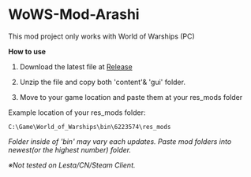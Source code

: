 # WoWS-Mod-Arashi
This mod project only works with World of Warships (PC)

**How to use**
1. Download the latest file at [Release][Releaselink]

[Releaselink]: https://github.com/UntitledWorld/WoWS-Mod-Arashi/releases "Go Release"

2. Unzip the file and copy both 'content'& 'gui' folder.

3. Move to your game location and paste them at your res_mods folder

Example location of your res_mods folder:
```
C:\Game\World_of_Warships\bin\6223574\res_mods
```
*Folder inside of 'bin' may vary each updates. Paste mod folders into newest(or the highest number) folder.*

*※Not tested on Lesta/CN/Steam Client.*
